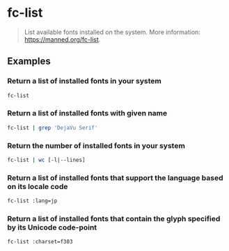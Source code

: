 # fc-list

> List available fonts installed on the system. More information: <https://manned.org/fc-list>.

## Examples

### Return a list of installed fonts in your system

```bash
fc-list
```

### Return a list of installed fonts with given name

```bash
fc-list | grep 'DejaVu Serif'
```

### Return the number of installed fonts in your system

```bash
fc-list | wc [-l|--lines]
```

### Return a list of installed fonts that support the language based on its locale code

```bash
fc-list :lang=jp
```

### Return a list of installed fonts that contain the glyph specified by its Unicode code-point

```bash
fc-list :charset=f303
```
